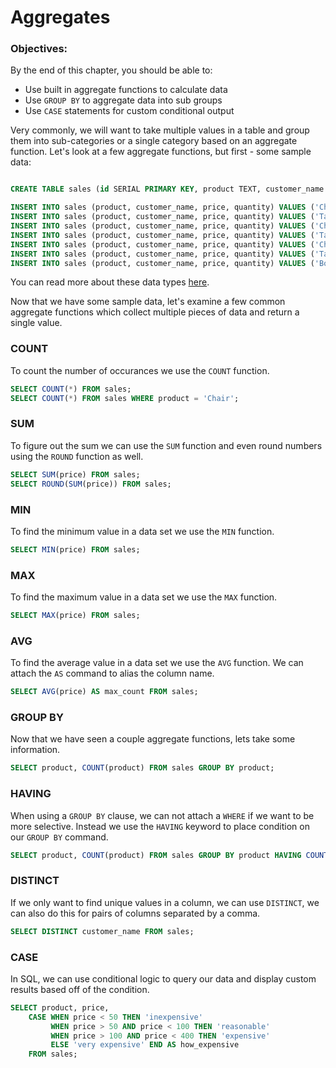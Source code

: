 # Aggregates

### Objectives:

By the end of this chapter, you should be able to:

- Use built in aggregate functions to calculate data
- Use `GROUP BY` to aggregate data into sub groups
- Use `CASE` statements for custom conditional output

Very commonly, we will want to take multiple values in a table and group them into sub-categories or a single category based on an aggregate function. Let's look at a few aggregate functions, but first - some sample data:

```sql

CREATE TABLE sales (id SERIAL PRIMARY KEY, product TEXT, customer_name TEXT, price REAL, quantity SMALLINT);

INSERT INTO sales (product, customer_name, price, quantity) VALUES ('Chair', 'Elie', 99.99, 1);
INSERT INTO sales (product, customer_name, price, quantity) VALUES ('Table', 'Tim', 250.00, 1);
INSERT INTO sales (product, customer_name, price, quantity) VALUES ('Chair', 'Matt', 49.99, 3);
INSERT INTO sales (product, customer_name, price, quantity) VALUES ('Table', 'Janey', 1000.00, 2);
INSERT INTO sales (product, customer_name, price, quantity) VALUES ('Chair', 'Janey', 300.00, 2);
INSERT INTO sales (product, customer_name, price, quantity) VALUES ('Table', 'Tim', 2200.00, 2);
INSERT INTO sales (product, customer_name, price, quantity) VALUES ('Bookshelf', 'Elie', 1200.00, 2);

```

You can read more about these data types [here](https://www.postgresql.org/docs/9.1/static/datatype-numeric.html).

Now that we have some sample data, let's examine a few common aggregate functions which collect multiple pieces of data and return a single value.

### COUNT

To count the number of occurances we use the `COUNT` function.

```sql
SELECT COUNT(*) FROM sales;
SELECT COUNT(*) FROM sales WHERE product = 'Chair';
```

### SUM

To figure out the sum we can use the `SUM` function and even round numbers using the `ROUND` function as well.

```sql
SELECT SUM(price) FROM sales;
SELECT ROUND(SUM(price)) FROM sales;
```

### MIN 

To find the minimum value in a data set we use the `MIN` function.

```sql
SELECT MIN(price) FROM sales;
```

### MAX

To find the maximum value in a data set we use the `MAX` function.

```sql
SELECT MAX(price) FROM sales;
```

### AVG

To find the average value in a data set we use the `AVG` function. We can attach the `AS` command to alias the column name.

```sql
SELECT AVG(price) AS max_count FROM sales;
```

### GROUP BY

Now that we have seen a couple aggregate functions, lets take some information.

```sql
SELECT product, COUNT(product) FROM sales GROUP BY product;
```

### HAVING

When using a `GROUP BY` clause, we can not attach a `WHERE` if we want to be more selective. Instead we use the `HAVING` keyword to place condition on our `GROUP BY` command.

```sql
SELECT product, COUNT(product) FROM sales GROUP BY product HAVING COUNT(product) > 2;
```

### DISTINCT

If we only want to find unique values in a column, we can use `DISTINCT`, we can also do this for pairs of columns separated by a comma.

```sql
SELECT DISTINCT customer_name FROM sales;
```

### CASE 

In SQL, we can use conditional logic to query our data and display custom results based off of the condition.

```sql
SELECT product, price, 
    CASE WHEN price < 50 THEN 'inexpensive'
         WHEN price > 50 AND price < 100 THEN 'reasonable'
         WHEN price > 100 AND price < 400 THEN 'expensive'
         ELSE 'very expensive' END AS how_expensive
    FROM sales;
```

